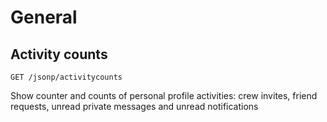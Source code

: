 # General

## Activity counts

```
GET /jsonp/activitycounts
```

Show counter and counts of personal profile activities: crew invites, friend requests, unread private messages and unread notifications

